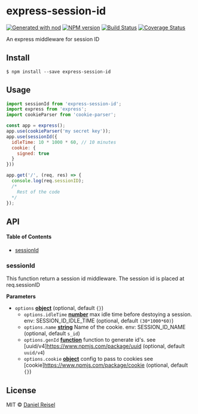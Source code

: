 # express-session-id

[![Generated with nod](https://img.shields.io/badge/generator-nod-2196F3.svg?style=flat-square)](https://github.com/diegohaz/nod)
[![NPM version](https://img.shields.io/npm/v/express-session-id.svg?style=flat-square)](https://npmjs.org/package/express-session-id)
[![Build Status](https://img.shields.io/travis/reisel/express-session-id/master.svg?style=flat-square)](https://travis-ci.org/reisel/express-session-id) [![Coverage Status](https://img.shields.io/codecov/c/github/reisel/express-session-id/master.svg?style=flat-square)](https://codecov.io/gh/reisel/express-session-id/branch/master)

An express middleware for session ID

## Install

    $ npm install --save express-session-id

## Usage

```js
import sessionId from 'express-session-id';
import express from 'express';
import cookieParser from 'cookie-parser';

const app = express();
app.use(cookieParser('my secret key'));
app.use(sessionId({
  idleTime: 10 * 1000 * 60, // 10 minutes
  cookie: {
    signed: true
  }
}))

app.get('/', (req, res) => {
  console.log(req.sessionID);
  /*
    Rest of the code
  */
});
```

## API

<!-- Generated by documentation.js. Update this documentation by updating the source code. -->

#### Table of Contents

-   [sessionId](#sessionid)

### sessionId

This function return a session id middleware.
The session id is placed at req.sessionID

**Parameters**

-   `options` **[object](https://developer.mozilla.org/docs/Web/JavaScript/Reference/Global_Objects/Object)**  (optional, default `{}`)
    -   `options.idleTime` **[number](https://developer.mozilla.org/docs/Web/JavaScript/Reference/Global_Objects/Number)** max idle time before destoying a session. env: SESSION_ID_IDLE_TIME (optional, default `(30*1000*60)`)
    -   `options.name` **[string](https://developer.mozilla.org/docs/Web/JavaScript/Reference/Global_Objects/String)** Name of the cookie. env: SESSION_ID_NAME (optional, default `s_id`)
    -   `options.genId` **[function](https://developer.mozilla.org/docs/Web/JavaScript/Reference/Statements/function)** function to generate id's. see [uuid/v4]<https://www.npmjs.com/package/uuid> (optional, default `uuid/v4`)
    -   `options.cookie` **[object](https://developer.mozilla.org/docs/Web/JavaScript/Reference/Global_Objects/Object)** config to pass to cookies see [cookie]<https://www.npmjs.com/package/cookie> (optional, default `{}`)

## License

MIT © [Daniel Reisel](https://github.com/dreisel)
